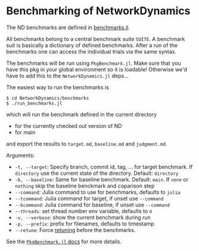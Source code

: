 # Benchmarking of NetworkDynamics

The ND benchmarks are defined in [benchmarks.jl](benchmarks.jl).

All benchmarks belong to a central benchmark suite `SUITE`. A benchmark
suit is basically a dictionary of defined benchmarks. After a run
of the benchmarks one can access the individual trials via the same syntax.

The benchmarks will be run using `PkgBenchmark.jl`. Make sure that you
have this pkg in your global environment so it is loadable! Otherwise we'd
have to add this to the `NetworkDynamics.jl` deps...

The easiest way to run the benchmarks is
```
$ cd NetworkDynamics/benchmarks
$ ./run_benchmarks.jl
```
which will run the benchmark defined in the current directory

- for the currently checked out version of ND
- for main

and export the results to `target.md`, `baseline.md` and `judgment.md`.

Arguments:
- `-t, --target`: Specify branch, commit id, tag, ... for target benchmark. If `directory` use the current state of the directory. Default: `directory`
- `-b, --baseline`: Same for baseline benchmark. Default: `main`. If `none` or `nothing` skip the baseline benckmark and coparison step
- `--command`: Julia command to use for benchmarks, defaults to `julia`
- `--tcommand`: Julia command for target, if unset use `--command`
- `--bcommand`: Julia command for baseline, if unset use `--command`
- `--threads`: set thread number env variable, defaults to `4`
- `-v, --verbose`: show the current benchmark during run
- `-p, --prefix`: prefix for filenames, defaults to timestamp
- `--retune`: Force [retuning](https://juliaci.github.io/BenchmarkTools.jl/dev/manual/#Caching-Parameters) before the benchmarks.

See the [`PkgBenchmark.jl` docs](https://juliaci.github.io/PkgBenchmark.jl/stable/) for more details.

